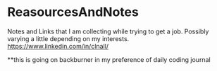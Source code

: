 # ReasourcesAndNotes
Notes and Links that I am collecting while trying to get a job. Possibly varying a little depending on my interests. 
https://www.linkedin.com/in/clnall/

**this is going on backburner in my preference of daily coding journal
